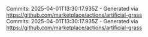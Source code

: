 Commits: 2025-04-01T13:30:17.935Z - Generated via https://github.com/marketplace/actions/artificial-grass
<br>
Commits: 2025-04-01T13:30:17.935Z - Generated via https://github.com/marketplace/actions/artificial-grass
<br>

